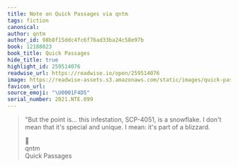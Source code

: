 ```yaml
---
title: Note on Quick Passages via qntm
tags: fiction
canonical:
author: qntm
author_id: 98b8f15ddc4fc6f76ad33ba24c58e97b
book: 12188023
book_title: Quick Passages
hide_title: true
highlight_id: 259514076
readwise_url: https://readwise.io/open/259514076
image: https://readwise-assets.s3.amazonaws.com/static/images/quick-passages-book-icon.2489c00a3133.png
favicon_url:
source_emoji: "\U0001F4D5"
serial_number: 2021.NTE.099
---
```

> "But the point is... this infestation, SCP-4051, is a snowflake. I don't mean that it's special and unique. I mean: it's part of a blizzard.
> <div class="quoteback-footer"><div class="quoteback-avatar"><span class="mini-emoji"> 📕</span></div><div class="quoteback-metadata"><div class="metadata-inner"><span style="display:none">FROM:</span><div aria-label="qntm" class="quoteback-author"> qntm</div><div aria-label="Quick Passages" class="quoteback-title"> Quick Passages</div></div></div></div>